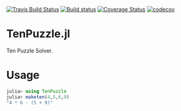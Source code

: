 [![Travis Build Status](https://travis-ci.org/kota7/TenPuzzle.jl.svg?branch=master)](https://travis-ci.org/kota7/TenPuzzle.jl)
[![Build status](https://ci.appveyor.com/api/projects/status/2m9kfet0y39ttudp/branch/master?svg=true)](https://ci.appveyor.com/project/kota7/tenpuzzle-jl/branch/master)
[![Coverage Status](https://coveralls.io/repos/github/kota7/TenPuzzle.jl/badge.svg?branch=master)](https://coveralls.io/github/kota7/TenPuzzle.jl?branch=master)
[![codecov](https://codecov.io/gh/kota7/TenPuzzle.jl/branch/master/graph/badge.svg)](https://codecov.io/gh/kota7/TenPuzzle.jl)

TenPuzzle.jl
============

Ten Puzzle Solver.


# Usage

```julia
julia> using TenPuzzle
julia> maketen(4,5,6,9)
"4 * 6 - (5 + 9)"
```

